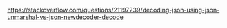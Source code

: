 <https://stackoverflow.com/questions/21197239/decoding-json-using-json-unmarshal-vs-json-newdecoder-decode>

